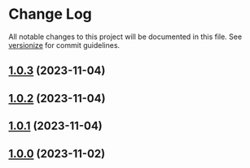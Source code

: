 # Change Log

All notable changes to this project will be documented in this file. See [versionize](https://github.com/versionize/versionize) for commit guidelines.

<a name="1.0.3"></a>
## [1.0.3](https://www.github.com/prparmar77/pulumi/releases/tag/v1.0.3) (2023-11-04)

<a name="1.0.2"></a>
## [1.0.2](https://www.github.com/prparmar77/pulumi/releases/tag/v1.0.2) (2023-11-04)

<a name="1.0.1"></a>
## [1.0.1](https://www.github.com/prparmar77/pulumi/releases/tag/v1.0.1) (2023-11-04)

<a name="1.0.0"></a>
## [1.0.0](https://www.github.com/prparmar77/pulumi/releases/tag/v1.0.0) (2023-11-02)

